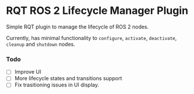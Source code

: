 # RQT ROS 2 Lifecycle Manager Plugin

Simple RQT plugin to manage the lifecycle of ROS 2 nodes.

Currently, has minimal functionality to `configure`, `activate`, `deactivate`, `cleanup` and `shutdown` nodes.

### Todo
- [ ] Improve UI
- [ ] More lifecycle states and transitions support
- [ ] Fix trasitioning issues in UI display. 
